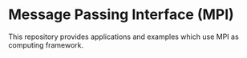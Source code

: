 
# Message Passing Interface (MPI)

This repository provides applications and examples which use MPI as computing framework.
